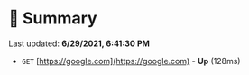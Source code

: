 # 📖 Summary
Last updated: **6/29/2021, 6:41:30 PM**

- `GET` [https://google.com](https://google.com) - **Up** (128ms)
